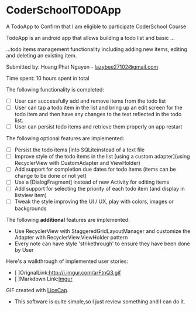 # CoderSchoolTODOApp
A TodoApp to Confirm that I am eligible to participate CoderSchool Course

 TodoApp is an android app that allows building a todo list and basic …

…todo items management functionality including adding new items, editing and deleting an existing item.

Submitted by: Hoang Phat Nguyen - lazybee27102@gmail.com

Time spent: 10 hours spent in total

The following functionality is completed:

* [ ] User can successfully add and remove items from the todo list
* [ ] User can tap a todo item in the list and bring up an edit screen for the todo item and then have any changes to the text reflected in the todo list.
* [ ] User can persist todo items and retrieve them properly on app restart

The following optional features are implemented:

* [ ] Persist the todo items [into SQLiteinstead of a text file
* [ ] Improve style of the todo items in the list [using a custom adapter](using RecyclerView with CustomAdapter and ViewHolder)
* [ ] Add support for completion due dates for todo items (items can be change to be done or not yet)
* [ ] Use a [DialogFragment] instead of new Activity for editing items
* [ ] Add support for selecting the priority of each todo item (and display in listview item)
* [ ] Tweak the style improving the UI / UX, play with colors, images or backgrounds

The following **additional** features are implemented:

- Use RecyclerView with StaggeredGridLayoutManager and customize the Adapter with RecyclerView.ViewHolder pattern
- Every note can have style 'strikethrough' to ensure they have been done by User

Here's a walkthrough of implemented user stories:
* [ ]OrignalLink:http://i.imgur.com/arFtnQ3.gif
* [ ]Markdown Link:[Imgur](http://i.imgur.com/arFtnQ3.gifv)





GIF created with [LiceCap](http://www.cockos.com/licecap/).

- This software is quite simple,so I just review something and I can do it.

